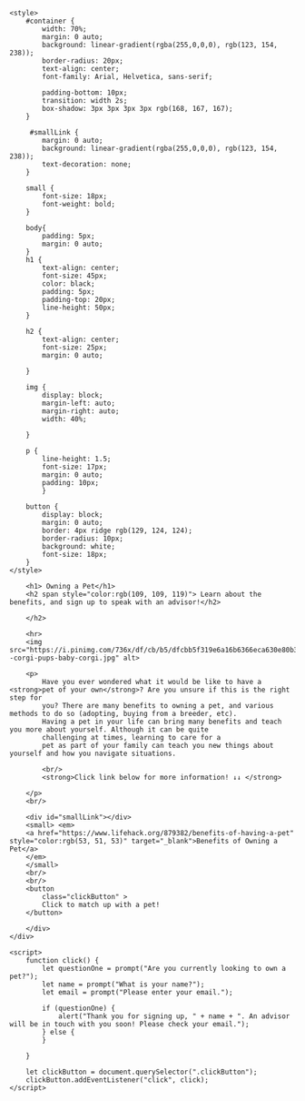 <!DOCTYPE html>
<html lang="en">
<head>
    <meta charset="UTF-8">
    <meta name="viewport" content="width=device-width, initial-scale=1.0">
    <title>Owning a Pet</title>

    <style>
        #container {
            width: 70%;
            margin: 0 auto;
            background: linear-gradient(rgba(255,0,0,0), rgb(123, 154, 238));
            border-radius: 20px;
            text-align: center;
            font-family: Arial, Helvetica, sans-serif;
            
            padding-bottom: 10px;
            transition: width 2s;
            box-shadow: 3px 3px 3px 3px rgb(168, 167, 167);
        }

         #smallLink {
            margin: 0 auto;
            background: linear-gradient(rgba(255,0,0,0), rgb(123, 154, 238));
            text-decoration: none;
        }

        small {
            font-size: 18px;
            font-weight: bold;
        }

        body{
            padding: 5px;
            margin: 0 auto;
        }
        h1 {
            text-align: center;
            font-size: 45px;
            color: black;
            padding: 5px;
            padding-top: 20px;
            line-height: 50px;
        }

        h2 {
            text-align: center;
            font-size: 25px;
            margin: 0 auto;

        }

        img {
            display: block;
            margin-left: auto;
            margin-right: auto;
            width: 40%;

        }

        p {
            line-height: 1.5; 
            font-size: 17px;
            margin: 0 auto;
            padding: 10px;
            }

        button {
            display: block;
            margin: 0 auto;
            border: 4px ridge rgb(129, 124, 124);
            border-radius: 10px;
            background: white;
            font-size: 18px;
        }
    </style>
</head>
<body>
    <div id="container">

        <h1> Owning a Pet</h1>
        <h2 span style="color:rgb(109, 109, 119)"> Learn about the benefits, and sign up to speak with an advisor!</h2> 
            
        </h2>
        
        <hr>
        <img src="https://i.pinimg.com/736x/df/cb/b5/dfcbb5f319e6a16b6366eca630e80b3d--corgi-pups-baby-corgi.jpg" alt>

        <p>
            Have you ever wondered what it would be like to have a <strong>pet of your own</strong>? Are you unsure if this is the right step for
            you? There are many benefits to owning a pet, and various methods to do so (adopting, buying from a breeder, etc).
            Having a pet in your life can bring many benefits and teach you more about yourself. Although it can be quite
            challenging at times, learning to care for a
            pet as part of your family can teach you new things about yourself and how you navigate situations.

            <br/>
            <strong>Click link below for more information! ↓↓ </strong>

        </p>
        <br/>

        <div id="smallLink"></div>
        <small> <em>
        <a href="https://www.lifehack.org/879382/benefits-of-having-a-pet" style="color:rgb(53, 51, 53)" target="_blank">Benefits of Owning a Pet</a> 
        </em>
        </small>
        <br/>
        <br/>
        <button 
            class="clickButton" >
            Click to match up with a pet!
        </button>

        </div>    
    </div> 

    <script>
        function click() {
            let questionOne = prompt("Are you currently looking to own a pet?");
            let name = prompt("What is your name?");
            let email = prompt("Please enter your email.");

            if (questionOne) {
                alert("Thank you for signing up, " + name + ". An advisor will be in touch with you soon! Please check your email.");
            } else {   
            } 
   
        }

        let clickButton = document.querySelector(".clickButton");
        clickButton.addEventListener("click", click);
    </script>

    

</body>
</html>
